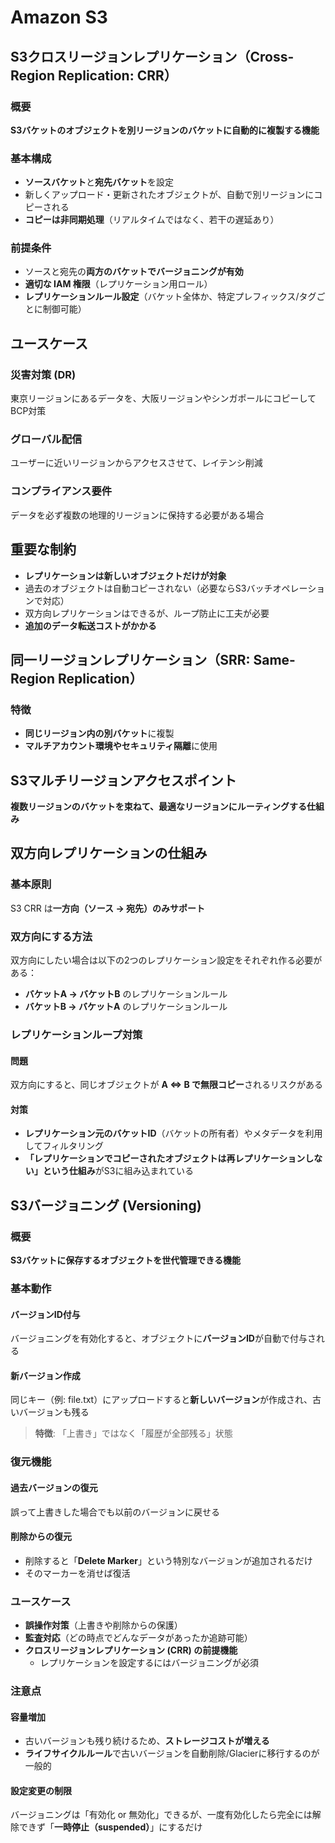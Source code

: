 
# Amazon S3

## S3クロスリージョンレプリケーション（Cross-Region Replication: CRR）

### 概要

**S3バケットのオブジェクトを別リージョンのバケットに自動的に複製する機能**

### 基本構成

- **ソースバケット**と**宛先バケット**を設定
- 新しくアップロード・更新されたオブジェクトが、自動で別リージョンにコピーされる
- **コピーは非同期処理**（リアルタイムではなく、若干の遅延あり）

### 前提条件

- ソースと宛先の**両方のバケットでバージョニングが有効**
- **適切な IAM 権限**（レプリケーション用ロール）
- **レプリケーションルール設定**（バケット全体か、特定プレフィックス/タグごとに制御可能）

## ユースケース

### 災害対策 (DR)
東京リージョンにあるデータを、大阪リージョンやシンガポールにコピーしてBCP対策

### グローバル配信
ユーザーに近いリージョンからアクセスさせて、レイテンシ削減

### コンプライアンス要件
データを必ず複数の地理的リージョンに保持する必要がある場合

## 重要な制約

- **レプリケーションは新しいオブジェクトだけが対象**
- 過去のオブジェクトは自動コピーされない（必要ならS3バッチオペレーションで対応）
- 双方向レプリケーションはできるが、ループ防止に工夫が必要
- **追加のデータ転送コストがかかる**

## 同一リージョンレプリケーション（SRR: Same-Region Replication）

### 特徴

- **同じリージョン内の別バケット**に複製
- **マルチアカウント環境やセキュリティ隔離**に使用

## S3マルチリージョンアクセスポイント

**複数リージョンのバケットを束ねて、最適なリージョンにルーティングする仕組み**

## 双方向レプリケーションの仕組み

### 基本原則

S3 CRR は**一方向（ソース → 宛先）のみサポート**

### 双方向にする方法

双方向にしたい場合は以下の2つのレプリケーション設定をそれぞれ作る必要がある：

- **バケットA → バケットB** のレプリケーションルール
- **バケットB → バケットA** のレプリケーションルール

### レプリケーションループ対策

#### 問題

双方向にすると、同じオブジェクトが **A ⇔ B で無限コピー**されるリスクがある

#### 対策

- **レプリケーション元のバケットID**（バケットの所有者）やメタデータを利用してフィルタリング
- **「レプリケーションでコピーされたオブジェクトは再レプリケーションしない」という仕組み**がS3に組み込まれている

## S3バージョニング (Versioning)

### 概要
**S3バケットに保存するオブジェクトを世代管理できる機能**

### 基本動作

#### バージョンID付与
バージョニングを有効化すると、オブジェクトに**バージョンID**が自動で付与される

#### 新バージョン作成
同じキー（例: file.txt）にアップロードすると**新しいバージョン**が作成され、古いバージョンも残る

> **特徴**: 「上書き」ではなく「履歴が全部残る」状態

### 復元機能

#### 過去バージョンの復元
誤って上書きした場合でも以前のバージョンに戻せる

#### 削除からの復元
- 削除すると「**Delete Marker**」という特別なバージョンが追加されるだけ
- そのマーカーを消せば復活

### ユースケース

- **誤操作対策**（上書きや削除からの保護）
- **監査対応**（どの時点でどんなデータがあったか追跡可能）
- **クロスリージョンレプリケーション (CRR) の前提機能**
  - レプリケーションを設定するにはバージョニングが必須

### 注意点

#### 容量増加
- 古いバージョンも残り続けるため、**ストレージコストが増える**
- **ライフサイクルルール**で古いバージョンを自動削除/Glacierに移行するのが一般的

#### 設定変更の制限
バージョニングは「有効化 or 無効化」できるが、一度有効化したら完全には解除できず「**一時停止（suspended）**」にするだけ